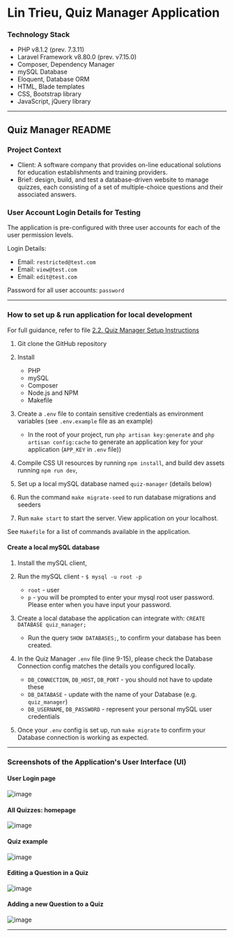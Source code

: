 # Lin Trieu, Quiz Manager Application

### Technology Stack

- PHP v8.1.2 (prev. 7.3.11)
- Laravel Framework v8.80.0 (prev. v7.15.0)
- Composer, Dependency Manager
- mySQL Database 
- Eloquent, Database ORM
- HTML, Blade templates
- CSS, Bootstrap library
- JavaScript, jQuery library

-------
## Quiz Manager README  

### Project Context

- Client: A software company that provides on-line educational solutions for education establishments and training providers.
- Brief: design, build, and test a database-driven website to manage quizzes, each consisting of a set of multiple-choice questions and their associated answers. 

 
###  User Account Login Details for Testing

The application is pre-configured with three user accounts for each of the user permission levels. 

Login Details: 
- Email: `restricted@test.com`
- Email: `view@test.com`
- Email: `edit@test.com`

Password for all user accounts: `password` 

-------------------------------------

### How to set up & run application for local development

 For full guidance, refer to file [2.2. Quiz Manager Setup Instructions](https://github.com/LinTrieu/Linna-Trieu-SP/blob/master/documentation/2_construction/2.2.setup_instructions_to_run_application.pdf)
 
1. Git clone the GitHub repository

2. Install 
    - PHP
    - mySQL
    - Composer
    - Node.js and NPM
    - Makefile  

3. Create a `.env` file to contain sensitive credentials as environment variables (see `.env.example` file as an example) 
    - In the root of your project, run `php artisan key:generate` and `php artisan config:cache` to generate an application key for your application (`APP_KEY` in `.env` file))

4. Compile CSS UI resources by running `npm install`, and build dev assets running `npm run dev`,

5. Set up a local mySQL database named `quiz-manager` (details below) 

6. Run the command `make migrate-seed` to run database migrations and seeders

7. Run `make start` to start the server. View application on your localhost.

See `Makefile` for a list of commands available in the application. 


#### Create a local mySQL database

1. Install the  mySQL client,

2. Run the mySQL client - `$ mysql -u root -p`
    - `root` - user
    - `p` - you will be prompted to enter your mysql root user password. Please enter when you have input your password.

3. Create a local database the application can integrate with: `CREATE DATABASE quiz_manager;` 
    - Run the query `SHOW DATABASES;`, to confirm your database has been created.

4. In the Quiz Manager `.env` file (line 9-15), please check the Database Connection  config matches the details you configured locally. 
    - `DB_CONNECTION`, `DB_HOST`, `DB_PORT` - you should not have to update these
    - `DB_DATABASE` - update with the name of your Database (e.g. `quiz_manager`)
    - `DB_USERNAME`, `DB_PASSWORD` - represent your personal mySQL user credentials 

5. Once your `.env` config is set up, run `make migrate` to confirm your Database connection is working as expected.

-------------------------------------

### Screenshots of the Application's User Interface (UI) 

#### User Login page

![image](https://user-images.githubusercontent.com/36490540/103800035-c8fd3380-5043-11eb-8341-ec1db5fb8733.png)


#### All Quizzes: homepage

![image](https://user-images.githubusercontent.com/36490540/103797102-ef20d480-503f-11eb-96ff-56640202f69d.png)

#### Quiz example

![image](https://user-images.githubusercontent.com/36490540/103797241-1ecfdc80-5040-11eb-9892-065cfccea6f6.png)


#### Editing a Question in a Quiz

![image](https://user-images.githubusercontent.com/36490540/103797283-2d1df880-5040-11eb-934e-ee14379c596b.png)

#### Adding a new Question to a Quiz

![image](https://user-images.githubusercontent.com/36490540/103797385-52126b80-5040-11eb-9a6b-e28c2d9d2e95.png)

-------------------------------------
